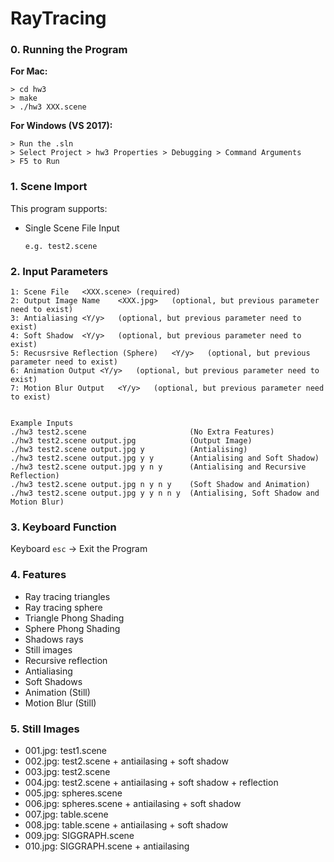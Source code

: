 # RayTracing

### 0. Running the Program

**For Mac:**

```
> cd hw3
> make
> ./hw3 XXX.scene
```

**For Windows (VS 2017):**

```
> Run the .sln
> Select Project > hw3 Properties > Debugging > Command Arguments
> F5 to Run
```

### 1. Scene Import 

This program supports:

- Single Scene File Input

  ```
  e.g. test2.scene 
  ```

### 2. Input Parameters

	1: Scene File	<XXX.scene>	(required)
	2: Output Image Name	<XXX.jpg>	(optional, but previous parameter need to exist)
	3: Antialiasing	<Y/y>	(optional, but previous parameter need to exist)
	4: Soft Shadow	<Y/y>	(optional, but previous parameter need to exist)
	5: Recusrsive Reflection (Sphere) 	<Y/y>	(optional, but previous parameter need to exist)
	6: Animation Output	<Y/y>	(optional, but previous parameter need to exist)
	7: Motion Blur Output 	<Y/y>	(optional, but previous parameter need to exist)


	Example Inputs
	./hw3 test2.scene 			 	  		(No Extra Features)
	./hw3 test2.scene output.jpg 	  		(Output Image)
	./hw3 test2.scene output.jpg y  		(Antialising)
	./hw3 test2.scene output.jpg y y 		(Antialising and Soft Shadow)
	./hw3 test2.scene output.jpg y n y		(Antialising and Recursive Reflection)
	./hw3 test2.scene output.jpg n y n y	(Soft Shadow and Animation)
	./hw3 test2.scene output.jpg y y n n y	(Antialising, Soft Shadow and Motion Blur)

### 3. Keyboard Function

Keyboard ```esc``` -> Exit the Program

### 4. Features

- Ray tracing triangles
- Ray tracing sphere
- Triangle Phong Shading 
- Sphere Phong Shading
- Shadows rays
- Still images 
- Recursive reflection
- Antialiasing
- Soft Shadows
- Animation (Still)
- Motion Blur (Still)

### 5. Still Images

- 001.jpg: test1.scene 
- 002.jpg: test2.scene + antiailasing + soft shadow
- 003.jpg: test2.scene
- 004.jpg: test2.scene + antiailasing + soft shadow + reflection
- 005.jpg: spheres.scene
- 006.jpg: spheres.scene + antiailasing + soft shadow
- 007.jpg: table.scene
- 008.jpg: table.scene + antiailasing + soft shadow
- 009.jpg: SIGGRAPH.scene
- 010.jpg: SIGGRAPH.scene + antiailasing